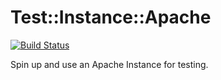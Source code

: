 # Test::Instance::Apache

[![Build Status](https://travis-ci.org/TBSliver/Test-Instance-Apache.svg?branch=master)](https://travis-ci.org/TBSliver/Test-Instance-Apache)

Spin up and use an Apache Instance for testing.
